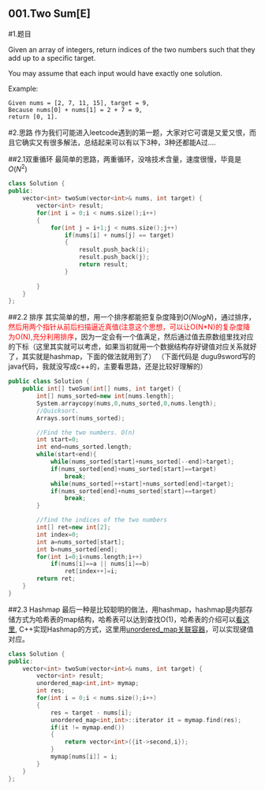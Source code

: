 001.Two Sum[E]
---

#1.题目

Given an array of integers, return indices of the two numbers such that they add up to a specific target.

You may assume that each input would have exactly one solution.

Example:

	Given nums = [2, 7, 11, 15], target = 9,
	Because nums[0] + nums[1] = 2 + 7 = 9,
	return [0, 1].

#2.思路
作为我们可能进入leetcode遇到的第一题，大家对它可谓是又爱又恨，而且它确实又有很多解法，总结起来可以有以下3种，3种还都能A过....


##2.1双重循环
最简单的思路，两重循环，没啥技术含量，速度很慢，毕竟是$O(N^2)$
```c++
class Solution {
public:
    vector<int> twoSum(vector<int>& nums, int target) {
        vector<int> result;
        for(int i = 0;i < nums.size();i++)
        {
            for(int j = i+1;j < nums.size();j++)
                if(nums[i] + nums[j] == target)
                {
                    result.push_back(i);
                    result.push_back(j);
                    return result;
                }
                    
        }
    }
};
```
##2.2 排序
其实简单的想，用一个排序都能把复杂度降到$O(NlogN)$，通过排序，<font color=red>然后用两个指针从前后扫描逼近真值(注意这个思想，可以让O(N*N)的复杂度降为O(N),充分利用排序</font>，因为一定会有一个值满足，然后通过值去原数组里找对应的下标（这里其实就可以考虑，如果当初就用一个数据结构存好键值对应关系就好了，其实就是hashmap，下面的做法就用到了）
（下面代码是 dugu9sword写的java代码，我就没写成c++的，主要看思路，还是比较好理解的）

```c++
public class Solution {
    public int[] twoSum(int[] nums, int target) {
        int[] nums_sorted=new int[nums.length];
        System.arraycopy(nums,0,nums_sorted,0,nums.length);
        //Quicksort.
        Arrays.sort(nums_sorted);

        //Find the two numbers. O(n)
        int start=0;
        int end=nums_sorted.length;
        while(start<end){
            while(nums_sorted[start]+nums_sorted[--end]>target);
            if(nums_sorted[end]+nums_sorted[start]==target)
                break;
            while(nums_sorted[++start]+nums_sorted[end]<target);
            if(nums_sorted[end]+nums_sorted[start]==target)
                break;
        }

        //find the indices of the two numbers
        int[] ret=new int[2];
        int index=0;
        int a=nums_sorted[start];
        int b=nums_sorted[end];
        for(int i=0;i<nums.length;i++)
            if(nums[i]==a || nums[i]==b)
                ret[index++]=i;
        return ret;
    }
}
```


##2.3 Hashmap
最后一种是比较聪明的做法，用hashmap，hashmap是内部存储方式为哈希表的map结构，哈希表可以达到查找O(1)，哈希表的介绍可以[看这里](http://www.nowamagic.net/academy/detail/3008108), C++实现Hashmap的方式，这里用[unordered_map关联容器](http://blog.csdn.net/hk2291976/article/details/51037095)，可以实现键值对应。
```c++
class Solution {
public:
    vector<int> twoSum(vector<int>& nums, int target) {
        vector<int> result;
        unordered_map<int,int> mymap;
        int res;
        for(int i = 0;i < nums.size();i++)
        {
            res = target - nums[i];
            unordered_map<int,int>::iterator it = mymap.find(res);
            if(it != mymap.end())
            {
                return vector<int>({it->second,i});
            }
            mymap[nums[i]] = i;
        }
    }
};
```

